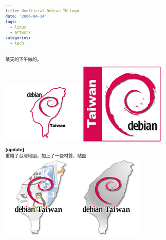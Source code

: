 ```yaml
---
title: Unofficial Debian TW logo
date: '2006-04-14'
tags:
  - linux
  - artwork
categories:
  - tech
---
```

某天的下午做的。  
  
[![debian-tw-2](images/0.jpg)](http://www.flickr.com/photos/yurenju/126870916/ "Photo Sharing") [![debian-tw](images/1.jpg)](http://www.flickr.com/photos/yurenju/126868612/ "Photo Sharing")  
  
**\[update\]**  
重繪了台灣地圖，加上了一些材質、貼圖  
[![debian-tw-4](images/2.jpg)](http://www.flickr.com/photos/yurenju/128337790/ "Photo Sharing") [![debian-tw-3](images/3.jpg)](http://www.flickr.com/photos/yurenju/128337706/ "Photo Sharing")